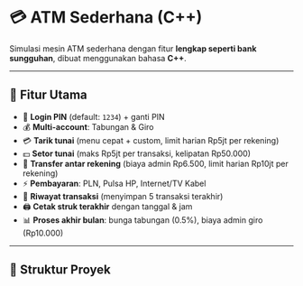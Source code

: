 # 💳 ATM Sederhana (C++)

Simulasi mesin ATM sederhana dengan fitur **lengkap seperti bank sungguhan**, dibuat menggunakan bahasa **C++**.

---

## 🚀 Fitur Utama
- 🔐 **Login PIN** (default: `1234`) + ganti PIN  
- 💰 **Multi-account**: Tabungan & Giro  
- 💳 **Tarik tunai** (menu cepat + custom, limit harian Rp5jt per rekening)  
- 💵 **Setor tunai** (maks Rp5jt per transaksi, kelipatan Rp50.000)  
- 🔄 **Transfer antar rekening** (biaya admin Rp6.500, limit harian Rp10jt per rekening)  
- ⚡ **Pembayaran**: PLN, Pulsa HP, Internet/TV Kabel  
- 🧾 **Riwayat transaksi** (menyimpan 5 transaksi terakhir)  
- 🖨️ **Cetak struk terakhir** dengan tanggal & jam  
- 📊 **Proses akhir bulan**: bunga tabungan (0.5%), biaya admin giro (Rp10.000)  

---

## 📂 Struktur Proyek

